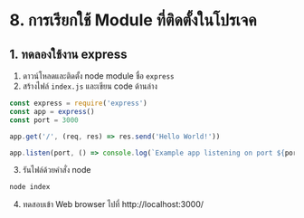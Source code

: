 
# 8. การเรียกใช้ Module ที่ติดตั้งในโปรเจค

## 1. ทดลองใช้งาน express 

1. ดาวน์โหลดและติดตั้ง node module ชื่อ `express` 
2. สร้างไฟล์ `index.js` และเขียน code ด้านล่าง

```js
const express = require('express')
const app = express()
const port = 3000

app.get('/', (req, res) => res.send('Hello World!'))

app.listen(port, () => console.log(`Example app listening on port ${port}!`))
```

3. รันไฟล์ด้วยคำสั่ง node

```bash
node index
```

4. ทดสอบเข้า Web browser ไปที่ http://localhost:3000/
